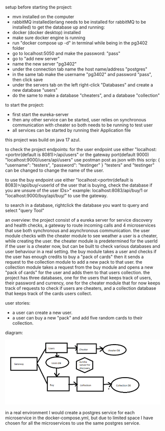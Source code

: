 setup before starting the project:

- mvn installed on the computer
- rabbitMQ installed(erlang needs to be installed for rabbitMQ to be installed)
to get the database up and running:
- docker (docker desktop) installed
- make sure docker engine is running
- run "docker compose up -d" in terminal while being in the pg3402 folder
- go to localhost:5050 and make the password: "pass"
- go to "add new server"
- name the new server "pg3402"
- under the connection tab name the host name/address "postgres"
- in the same tab make the username "pg3402" and password "pass", then click save
- under the servers tab on the left right-click "Databases" and create a new database "users"
- do the same to make a database "cheaters", and a database "collection"

to start the project:
- first start the eureka-server
- then any other service can be started, user relies on synchronous communication with cheater so both needs to be running to test user
- all services can be started by running their <service>Application file

this project was build on java 17 azul.

to check the project endpoints:
for the user endpoint use either
"localhost:<portnr(default is 8081)>/api/users" or the gateway port(default 9000) "localhost:9000/users/api/users"
use postman post as json with this scrip:
{
    "username": "testers",
    "password": "testinger"
}
"testers" and "testinger" can be changed to change the name of the user.

to use the buy endpoint use either
"localhost:<portnr(default is 8083)>/api/buy/<userId of the user that is buying, check the database if you are unsure of the user IDs>"
example: localhost:8083/api/buy/1
or "localhost:9000/buy/api/buy/<userId>" to use the gateway.

to search in a database, rightclick the database you want to query and select "query Tool"


an overview:
the project consist of a eureka server for service discovery and health checks, a gateway to route incoming calls and 4 microservices that use both synchronous and asynchronous communication.
the user module checks with the cheater module to see weather a user is a cheater, while creating the user.
the cheater module is predetermined for the userId if the user is a cheater now, but can be built to check various databases and user behaviour in a real setting.
the buy module takes a user and checks if the user has enough credits to buy a "pack of cards" then it sends a request to the collection module to add a new pack to that user.
the collection module takes a request from the buy module and opens a new "pack of cards" for the user and adds them to that users collection.
the project has three databases, one for the users that keeps track of users, their password and currency, one for the cheater module that for now keeps track of requests to check if users are cheaters, and a collection database that keeps track of the cards users collect.

user stories:
- a user can create a new user.
- a user can buy a new "pack" and add five random cards to their collection.

diagram:

![](Diagram.png)

in a real environment I would create a postgres service for each microservice in the docker-compose.yml, but due to limited space I have chosen for all the microservices to use the same postgres service.
